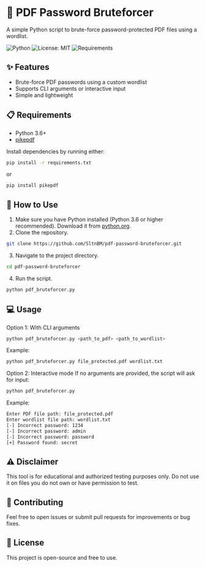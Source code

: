# 🔐 PDF Password Bruteforcer
A simple Python script to brute-force password-protected PDF files using a wordlist.  

![Python](https://img.shields.io/badge/Python-3.6%2B-blue.svg)
![License: MIT](https://img.shields.io/badge/License-MIT-yellow.svg)
![Requirements](https://img.shields.io/badge/requirements.txt-up%20to%20date-brightgreen)

## ✨ Features
- Brute-force PDF passwords using a custom wordlist
- Supports CLI arguments or interactive input
- Simple and lightweight

## 📋 Requirements
- Python 3.6+
- [pikepdf](https://pypi.org/project/pikepdf/)

Install dependencies  by running either:
```bash
pip install -r requirements.txt
```

or

```bash
pip install pikepdf
```

## 🚀 How to Use
1. Make sure you have Python installed (Python 3.6 or higher recommended). Download it from [python.org](https://www.python.org/downloads/).  
2. Clone the repository.
```bash
git clone https://github.com/SltnBM/pdf-password-bruteforcer.git
```
3. Navigate to the project directory.
```bash
cd pdf-password-bruteforcer
```
4. Run the script.
```bash
python pdf_bruteforcer.py
```

## 💻 Usage
Option 1: With CLI arguments
```bash
python pdf_bruteforcer.py <path_to_pdf> <path_to_wordlist>
```
Example:
```bash
python pdf_bruteforcer.py file_protected.pdf wordlist.txt
```

Option 2: Interactive mode
If no arguments are provided, the script will ask for input:
```bash
python pdf_bruteforcer.py
```
Example:
```bash
Enter PDF file path: file_protected.pdf
Enter wordlist file path: wordlist.txt
[-] Incorrect password: 1234
[-] Incorrect password: admin
[-] Incorrect password: password
[+] Password found: secret
```

## ⚠️ Disclaimer
This tool is for educational and authorized testing purposes only.
Do not use it on files you do not own or have permission to test.

## 🤝 Contributing
Feel free to open issues or submit pull requests for improvements or bug fixes.

## 📜 License
This project is open-source and free to use.